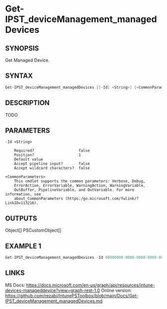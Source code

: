﻿# Get-IPST_deviceManagement_managedDevices

## SYNOPSIS 
Get Managed Device.

## SYNTAX
```Powershell
Get-IPST_deviceManagement_managedDevices [[-Id] <String>] [<CommonParameters>]
```
## DESCRIPTION
TODO
## PARAMETERS

    -Id <String>
        
        Required?                    false
        Position?                    1
        Default value                
        Accept pipeline input?       false
        Accept wildcard characters?  false
        
    <CommonParameters>
        This cmdlet supports the common parameters: Verbose, Debug,
        ErrorAction, ErrorVariable, WarningAction, WarningVariable,
        OutBuffer, PipelineVariable, and OutVariable. For more information, see 
        about_CommonParameters (https:/go.microsoft.com/fwlink/?LinkID=113216). 
    




## OUTPUTS
Object[]
PSCustomObject[]
## EXAMPLE 1
```Powershell
Get-IPST_deviceManagement_managedDevices -Id 00000000-0000-0000-0000-000000000000
```
## LINKS 
MS Docs: https://docs.microsoft.com/en-us/graph/api/resources/intune-devices-manageddevice?view=graph-rest-1.0
Online version: https://github.com/rezabj/IntunePSToolbox/blob/main/Docs/Get-IPST_deviceManagement_managedDevices.md

